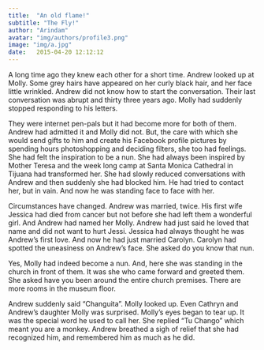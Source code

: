 ```yaml
---
title:  "An old flame!"
subtitle: "The Fly!"
author: "Arindam"
avatar: "img/authors/profile3.png"
image: "img/a.jpg"
date:   2015-04-20 12:12:12
---
```


A long time ago they knew each other for a short time. Andrew looked up at Molly. Some grey hairs have appeared on her curly black hair, and her face little wrinkled. Andrew did not know how to start the conversation. Their last conversation was abrupt and thirty three years ago. Molly had suddenly stopped responding to his letters.

They were internet pen-pals but it had become more for both of them. Andrew had admitted it and Molly did not. But, the care with which she would send gifts to him and create his Facebook profile pictures by spending hours photoshopping and deciding filters, she too had feelings. She had felt the inspiration to be a nun. She had always been inspired by Mother Teresa and the week long camp at Santa Monica Cathedral in Tijuana had transformed her. She had slowly reduced conversations with Andrew and then suddenly she had blocked him. He had tried to contact her, but in vain. And now he was standing face to face with her.

Circumstances have changed. Andrew was married, twice. His first wife Jessica had died from cancer but not before she had left them a wonderful girl. And Andrew had named her Molly. Andrew had just said he loved that name and did not want to hurt Jessi. Jessica had always thought he was Andrew’s first love. And now he had just married Carolyn. Carolyn had spotted the uneasiness on Andrew’s face. She asked do you know that nun.

Yes, Molly had indeed become a nun. And, here she was standing in the church in front of them. It was she who came forward and greeted them. She asked have you been around the entire church premises. There are more rooms in the museum floor.

Andrew suddenly said “Changuita”. Molly looked up. Even Cathryn and Andrew’s daughter Molly was surprised. Molly’s eyes began to tear up. It was the special word he used to call her. She replied “Tu Chango” which meant you are a monkey. Andrew breathed a sigh of relief that she had recognized him, and remembered him as much as he did.  
